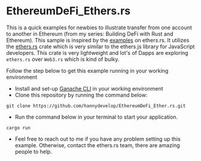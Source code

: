 # EthereumDeFi_Ethers.rs

This is a quick examples for newbies to illustrate transfer from one account to another in Ethereum (from my series: Building DeFi with Rust and Ethereum). This sample is inspired by the [examples](https://github.com/gakonst/ethers-rs/tree/master/ethers/examples) on ethers.rs. 
It utilizes the [ethers.rs](https://crates.io/crates/ethers) crate which is very similar to the ethers.js library for JavaScript developers. This crate is very lightweight and lot's of Dapps are exploring `ethers.rs` over `Web3.rs` which is kind of bulky.

Follow the step below to get this example running in your working environment
- Install and set-up [Ganache CLI](https://www.npmjs.com/package/ganache-cli) in your working environment
- Clone this repository by running the command below:

```
git clone https://github.com/hannydevelop/EthereumDeFi_Ether.rs.git
```

- Run the command below in your terminal to start your application.

```
cargo run
```

- Feel free to reach out to me if you have any problem setting up this example. Otherwise, contact the ethers.rs team, there are amazing people to help.
